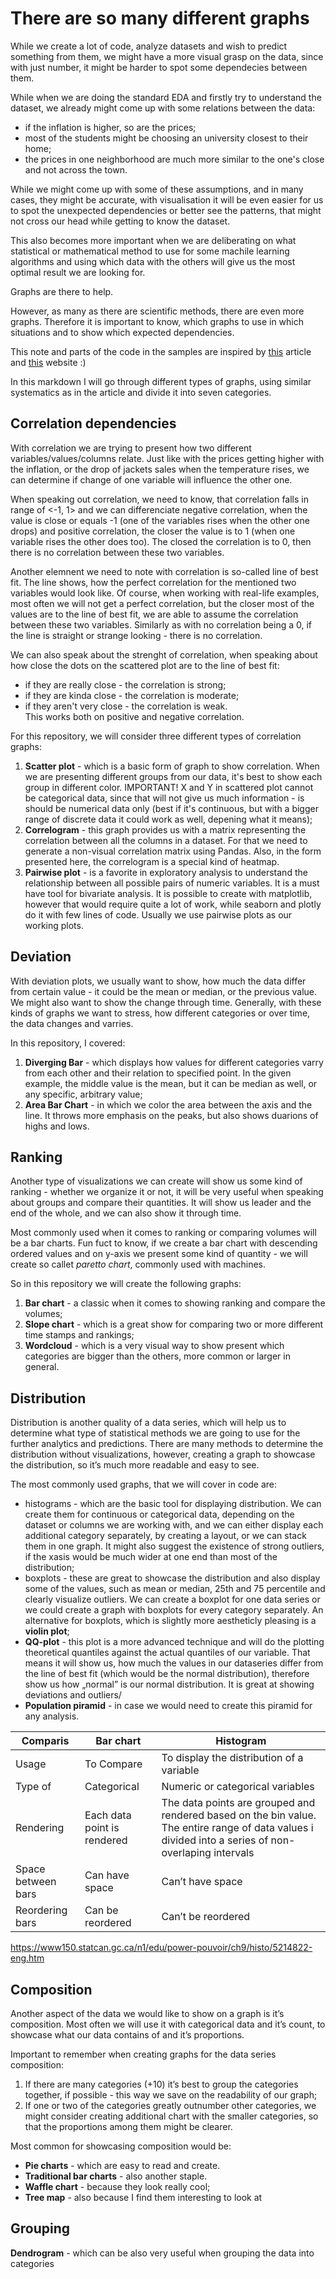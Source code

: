 # There are so many different graphs
While we create a lot of code, analyze datasets and wish to predict something from them, we might have a more 
visual grasp on the data, since with just number, it might be harder to spot some dependecies between them.

While when we are doing the standard EDA and firstly try to understand the dataset, we already might come up with
some relations between the data:
- if the inflation is higher, so are the prices;
- most of the students might be choosing an university closest to their home;
- the prices in one neighborhood are much more similar to the one's close and not across the town.

While we might come up with some of these assumptions, and in many cases, they might be accurate,
with visualisation it will be even easier for us to spot the unexpected dependencies or better see the patterns,
that might not cross our head while getting to know the dataset. 

This also becomes more important when we are deliberating on what statistical or mathematical method to use for some
machile learning algorithms and using which data with the others will give us the most optimal result we are looking for.

Graphs are there to help.

However, as many as there are scientific methods, there are even more graphs. Therefore it is important to know, which 
graphs to use in which situations and to show which expected dependencies. 

This note and parts of the code in the samples are inspired by [this](https://www.machinelearningplus.com/plots/top-50-matplotlib-visualizations-the-master-plots-python/) article and [this](https://www.python-graph-gallery.com) website :)

In this markdown I will go through different types of graphs, using similar systematics as in the article and divide it into seven categories.

## Correlation dependencies
With correlation we are trying to present how two different variables/values/columns relate. Just like with the prices getting higher with the inflation, or the drop of jackets sales when the temperature rises, we can determine if change of one variable will influence the other one. 

When speaking out correlation, we need to know, that correlation falls in range of <-1, 1> and we can differenciate negative correlation, when the value is close or equals -1 (one of the variables rises when the other one drops) and positive correlation, the closer the value is to 1 (when one variable rises the other does too). The closed the correlation is to 0, then there is no correlation between these two variables.

Another elemnent we need to note with correlation is so-called line of best fit. The line shows, how the perfect correlation for the mentioned two variables would look like. Of course, when working with real-life examples, most often we will not get a perfect correlation, but the closer most of the values are to the line of best fit, we are able to assume the correlation between these two variables. Similarly as with no correlation being a 0, if the line is straight or strange looking - there is no correlation.

We can also speak about the strenght of correlation, when speaking about how close the dots on the scattered plot are to the line of best fit:
- if they are really close - the correlation is strong;
- if they are kinda close - the correlation is moderate;
- if they aren't very close - the correlation is weak.  
This works both on positive and negative correlation.

For this repository, we will consider three different types of correlation graphs:
1. **Scatter plot** - which is a basic form of graph to show correlation. When we are presenting different groups from our data, it's best to show each group in different color. IMPORTANT! X and Y in scattered plot cannot be categorical data, since that will not give us much information - is should be numerical data only (best if it's continuous, but with a bigger range of discrete data it could work as well, depening what it means);
2. **Correlogram** - this graph provides us with a matrix representing the correlation between all the columns in a dataset. For that we need to generate a non-visual correlation matrix using Pandas. Also, in the form presented here, the correlogram is a special kind of heatmap.
3. **Pairwise plot** - is a favorite in exploratory analysis to understand the relationship between all possible pairs of numeric variables. It is a must have tool for bivariate analysis. It is possible to create with matplotlib, however that would require quite a lot of work, while seaborn and plotly do it with few lines of code. Usually we use pairwise plots as our working plots.

## Deviation
With deviation plots, we usually want to show, how much the data differ from certain value - it could be the mean or median, or the previous value. We might also want to show the change through time. Generally, with these kinds of graphs we want to stress, how different categories or over time, the data changes and varries. 

In this repository, I covered:
1. **Diverging Bar** - which displays how values for different categories varry from each other and their relation to specified point. In the given example, the middle value is the mean, but it can be median as well, or any specific, arbitrary value;
2. **Area Bar Chart** - in which we color the area between the axis and the line. It throws more emphasis on the peaks, but also shows duarions of highs and lows.

## Ranking
Another type of visualizations we can create will show us some kind of ranking - whether we organize it or not, it will be very useful when speaking about groups and compare their quantities. It will show us leader and the end of the whole, and we can also show it through time. 

Most commonly used when it comes to ranking or comparing volumes will be a bar charts. Fun fuct to know, if we create a bar chart with descending ordered values and on y-axis we present some kind of quantity - we will create so callet *paretto chart*, commonly used with machines.

So in this repository we will create the following graphs:
1. **Bar chart** - a classic when it comes to showing ranking and compare the volumes; 
2. **Slope chart** - which is a great show for comparing two or more different time stamps and rankings;
3. **Wordcloud** - which is a very visual way to show present which categories are bigger than the others, more common or larger in general.

## Distribution
Distribution is another quality of a data series, which will help us to determine what type of statistical methods we are going to use for the further analytics and predictions. There are many methods to determine the distribution without visualizations, however, creating a graph to showcase the distribution, so it’s much more readable and easy to see.

The most commonly used graphs, that we will cover in code are:
- histograms - which are the basic tool for displaying distribution. We can create them for continuous or categorical data, depending on the dataset or columns we are working with, and we can either display each additional category separately, by creating a layout, or we can stack them in one graph. It might also suggest the existence of strong outliers, if the xasis would be much wider at one end than most of the distribution;
- boxplots - these are great to showcase the distribution and also display some of the values, such as mean or median, 25th and 75 percentile and clearly visualize outliers. We can create a boxplot for one data series or we could create a graph with boxplots for every category separately. An alternative for boxplots, which is slightly more aestheticly pleasing is a **violin plot**;
- **QQ-plot** - this plot is a more advanced technique and will do the plotting theoretical quantiles against the actual quantiles of our variable. That means it will show us, how much the values in our dataseries differ from the line of best fit (which would be the normal distribution), therefore show us how „normal” is our normal distribution. It is great at showing deviations and outliers/
- **Population piramid** - in case we would need to create this piramid for any analysis. 


| **Comparis** | **Bar chart** | **Histogram** |
| --- | --- | ---|
| Usage | To Compare | To display the distribution of a variable |
| Type of | Categorical | Numeric or categorical variables |
| Rendering | Each data point is rendered | The data points are grouped and rendered based on the bin value. The entire range of data values i divided into a series of non-overlaping intervals |
| Space between bars | Can have space | Can’t have space |
| Reordering bars | Can be reordered | Can’t be reordered |

https://www150.statcan.gc.ca/n1/edu/power-pouvoir/ch9/histo/5214822-eng.htm



## Composition
Another aspect of the data we would like to show on a graph is it’s composition. Most often we will use it with categorical data and it’s count, to showcase what our data contains of and it’s proportions. 

Important to remember when creating graphs for the data series composition:
1. If there are many categories (+10) it’s best to group the categories together, if possible - this way we save on the readability of our graph;
2. If one or two of the categories greatly outnumber other categories, we might consider creating additional chart with the smaller categories, so that the proportions among them might be clearer. 

Most common for showcasing composition would be:
- **Pie charts** - which are easy to read and create.
- **Traditional bar charts** - also another staple. 
- **Waffle chart** - because they look really cool;
- **Tree map** - also because I find them interesting to look at

## Grouping

**Dendrogram** - which can be also very useful when grouping the data into categories
